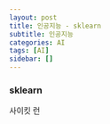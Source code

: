 ```yaml
---
layout: post
title: 인공지능 - sklearn
subtitle: 인공지능
categories: AI
tags: [AI]
sidebar: []
---
```


### sklearn

사이킷 런



```

```
